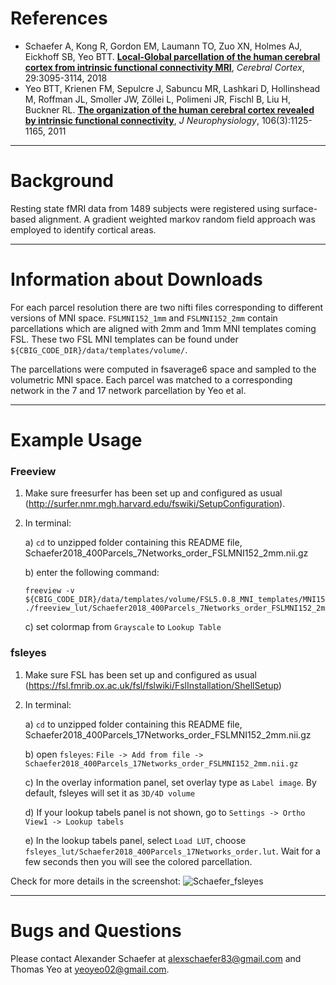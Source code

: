 References
==========
+ Schaefer A, Kong R, Gordon EM, Laumann TO, Zuo XN, Holmes AJ, Eickhoff SB, Yeo BTT. [**Local-Global parcellation of the human cerebral cortex from intrinsic functional connectivity MRI**](http://people.csail.mit.edu/ythomas/publications/2018LocalGlobal-CerebCor.pdf), *Cerebral Cortex*, 29:3095-3114, 2018
+ Yeo BTT, Krienen FM, Sepulcre J, Sabuncu MR, Lashkari D, Hollinshead M, Roffman JL, Smoller JW, Zöllei L, Polimeni JR, Fischl B, Liu H, Buckner RL. [**The organization of the human cerebral cortex revealed by intrinsic functional connectivity**](http://people.csail.mit.edu/ythomas/publications/2011CorticalOrganization-JNeurophysiol.pdf), *J Neurophysiology*, 106(3):1125-1165, 2011

----

Background
==========
Resting state fMRI data from 1489 subjects were registered using surface-based alignment. A gradient weighted markov random field approach was employed to identify cortical areas.

----

Information about Downloads
===========================
For each parcel resolution there are two nifti files corresponding to different versions of MNI space. `FSLMNI152_1mm` and `FSLMNI152_2mm` contain parcellations which are aligned with 2mm and 1mm MNI templates coming FSL. These two FSL MNI templates can be found under `${CBIG_CODE_DIR}/data/templates/volume/`. 

The parcellations were computed in fsaverage6 space and sampled to the volumetric MNI space. Each parcel was matched to a corresponding network in the 7 and 17 network parcellation by Yeo et al. 

----

Example Usage
=============
### Freeview
1) Make sure freesurfer has been set up and configured as usual (http://surfer.nmr.mgh.harvard.edu/fswiki/SetupConfiguration).  
 
2) In terminal: 

   a) `cd` to unzipped folder containing this README file, Schaefer2018_400Parcels_7Networks_order_FSLMNI152_2mm.nii.gz  
   
   b) enter the following command:

      ```
      freeview -v ${CBIG_CODE_DIR}/data/templates/volume/FSL5.0.8_MNI_templates/MNI152_T1_2mm_brain.nii.gz   ./freeview_lut/Schaefer2018_400Parcels_7Networks_order_FSLMNI152_2mm.nii.gz:colormap=lut:lut=Schaefer2018_400Parcels_7Networks_order.txt
      ```  
   
   c) set colormap from `Grayscale` to `Lookup Table`  


### fsleyes
1) Make sure FSL has been set up and configured as usual (https://fsl.fmrib.ox.ac.uk/fsl/fslwiki/FslInstallation/ShellSetup)
 
2) In terminal: 

   a) `cd` to unzipped folder containing this README file, Schaefer2018_400Parcels_17Networks_order_FSLMNI152_2mm.nii.gz
  
   b) open `fsleyes`: `File -> Add from file -> Schaefer2018_400Parcels_17Networks_order_FSLMNI152_2mm.nii.gz`
  
   c) In the overlay information panel, set overlay type as `Label image`. By default, fsleyes will set it as `3D/4D volume`

   d) If your lookup tabels panel is not shown, go to `Settings -> Ortho View1 -> Lookup tabels`

   e) In the lookup tabels panel, select `Load LUT`, choose `fsleyes_lut/Schaefer2018_400Parcels_17Networks_order.lut`. Wait for a few seconds then you will see the colored parcellation.

Check for more details in the screenshot:
![Schaefer_fsleyes](https://user-images.githubusercontent.com/20438248/118851796-ba356000-b904-11eb-8f33-33d05cd7fa8a.png) 

----

Bugs and Questions
==================
Please contact Alexander Schaefer at alexschaefer83@gmail.com and Thomas Yeo at yeoyeo02@gmail.com.


